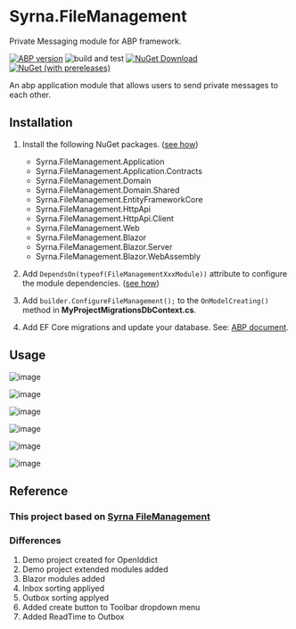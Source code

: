 # Syrna.FileManagement
Private Messaging module for ABP framework.

[![ABP version](https://img.shields.io/badge/dynamic/xml?style=flat-square&color=yellow&label=abp&query=%2F%2FProject%2FPropertyGroup%2FVoloAbpPackageVersion&url=https%3A%2F%2Fraw.githubusercontent.com%2FSyrnaAbp%2FSyrna.FileManagement%2Fmaster%2FDirectory.Packages.props)](https://abp.io)
![build and test](https://img.shields.io/github/actions/workflow/status/SyrnaAbp/Syrna.FileManagement/build-all.yml?branch=dev&style=flat-square)
[![NuGet Download](https://img.shields.io/nuget/dt/Syrna.FileManagement.Application.svg?style=flat-square)](https://www.nuget.org/packages/Syrna.FileManagement.Application)
[![NuGet (with prereleases)](https://img.shields.io/nuget/vpre/Syrna.FileManagement.Application.svg?style=flat-square)](https://www.nuget.org/packages/Syrna.FileManagement.Application) 

An abp application module that allows users to send private messages to each other.

## Installation

1. Install the following NuGet packages. ([see how](https://github.com/Dolunay/SyrnaAbpGuide/blob/master/docs/How-To.md#add-nuget-packages))

    * Syrna.FileManagement.Application
    * Syrna.FileManagement.Application.Contracts
    * Syrna.FileManagement.Domain
    * Syrna.FileManagement.Domain.Shared
    * Syrna.FileManagement.EntityFrameworkCore
    * Syrna.FileManagement.HttpApi
    * Syrna.FileManagement.HttpApi.Client
    * Syrna.FileManagement.Web
    * Syrna.FileManagement.Blazor
    * Syrna.FileManagement.Blazor.Server
    * Syrna.FileManagement.Blazor.WebAssembly

1. Add `DependsOn(typeof(FileManagementXxxModule))` attribute to configure the module dependencies. ([see how](https://github.com/SyrnaAbp/SyrnaAbpGuide/blob/master/docs/How-To.md#add-module-dependencies))

1. Add `builder.ConfigureFileManagement();` to the `OnModelCreating()` method in **MyProjectMigrationsDbContext.cs**.

1. Add EF Core migrations and update your database. See: [ABP document](https://docs.abp.io/en/abp/latest/Tutorials/Part-1?UI=MVC&DB=EF#add-database-migration).

## Usage

![image](https://github.com/user-attachments/assets/21542443-f968-4b77-b455-1a5ffbc636a6)

![image](https://github.com/user-attachments/assets/0186f775-aaf7-474d-9167-8d797016d2ea)

![image](https://github.com/user-attachments/assets/8a836c03-e565-4294-8bd9-22d0a2264d88)

![image](https://github.com/user-attachments/assets/2b8578d3-28f6-4bdf-b7a9-878588ad1963)

![image](https://github.com/user-attachments/assets/93132215-7b90-418a-a717-b2a127a80ccf)

![image](https://github.com/user-attachments/assets/639c720b-b6ac-41bd-8df3-50128d65bab5)

## Reference

### This project based on [Syrna FileManagement](https://github.com/Syrna/FileManagement)

### Differences

1. Demo project created for OpenIddict
2. Demo project extended modules added
3. Blazor modules added
4. Inbox sorting appliyed
5. Outbox sorting applyed
6. Added create button to Toolbar dropdown menu
7. Added ReadTime to Outbox 

